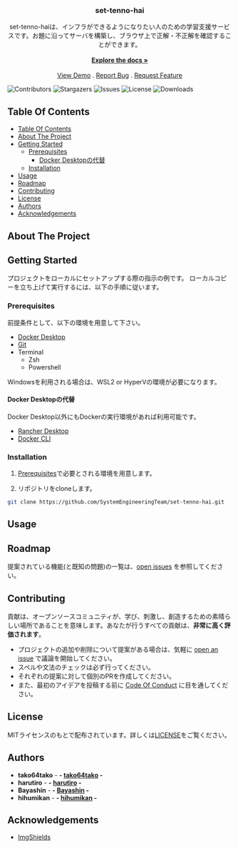 <br/>
<p align="center">
  <h3 align="center">set-tenno-hai</h3>

  <p align="center">
    set-tenno-haiは、インフラができるようになりたい人のための学習支援サービスです。お題に沿ってサーバを構築し、ブラウザ上で正解・不正解を確認することができます。
    <br/>
    <br/>
    <a href="https://github.com/SystemEngineeringTeam/set-tenno-hai"><strong>Explore the docs »</strong></a>
    <br/>
    <br/>
    <a href="https://github.com/SystemEngineeringTeam/set-tenno-hai">View Demo</a>
    .
    <a href="https://github.com/SystemEngineeringTeam/set-tenno-hai/issues">Report Bug</a>
    .
    <a href="https://github.com/SystemEngineeringTeam/set-tenno-hai/issues">Request Feature</a>
  </p>
</p>

 ![Contributors](https://img.shields.io/github/contributors/SystemEngineeringTeam/set-tenno-hai?style=flat-square) ![Stargazers](https://img.shields.io/github/stars/SystemEngineeringTeam/set-tenno-hai?style=flat-square&logo=github) ![Issues](https://img.shields.io/github/issues/SystemEngineeringTeam/set-tenno-hai?style=flat-square) ![License](https://img.shields.io/github/license/SystemEngineeringTeam/set-tenno-hai?style=flat-square)
![Downloads](https://img.shields.io/github/downloads/SystemEngineeringTeam/set-tenno-hai/total?style=flat-square)

## Table Of Contents

- [Table Of Contents](#table-of-contents)
- [About The Project](#about-the-project)
- [Getting Started](#getting-started)
  - [Prerequisites](#prerequisites)
    - [Docker Desktopの代替](#docker-desktopの代替)
  - [Installation](#installation)
- [Usage](#usage)
- [Roadmap](#roadmap)
- [Contributing](#contributing)
- [License](#license)
- [Authors](#authors)
- [Acknowledgements](#acknowledgements)

## About The Project

<!-- ![Screen Shot]() -->

<!-- TODO -->

## Getting Started

プロジェクトをローカルにセットアップする際の指示の例です。
ローカルコピーを立ち上げて実行するには、以下の手順に従います。

### Prerequisites

前提条件として、以下の環境を用意して下さい。

- [Docker Desktop](https://www.docker.com/products/docker-desktop/)
- [Git](https://git-scm.com/)
- Terminal
  - Zsh
  - Powershell

Windowsを利用される場合は、WSL2 or HyperVの環境が必要になります。

#### Docker Desktopの代替

Docker Desktop以外にもDockerの実行環境があれば利用可能です。

- [Rancher Desktop](https://rancherdesktop.io/)
- [Docker CLI](https://docs.docker.com/engine/install/ubuntu/)

### Installation

1. [Prerequisites](#prerequisites)で必要とされる環境を用意します。

2. リポジトリをcloneします。

```sh
git clone https://github.com/SystemEngineeringTeam/set-tenno-hai.git
```

## Usage

<!-- TODO -->

## Roadmap

提案されている機能(と既知の問題)の一覧は、[open issues](https://github.com/SystemEngineeringTeam/set-tenno-hai/issues) を参照してください。

## Contributing

貢献は、オープンソースコミュニティが、学び、刺激し、創造するための素晴らしい場所であることを意味します。あなたが行うすべての貢献は、**非常に高く評価されます**。

- プロジェクトの追加や削除について提案がある場合は、気軽に [open an issue](https://github.com/SystemEngineeringTeam/set-tenno-hai/issues/new) で議論を開始してください。
- スペルや文法のチェックは必ず行ってください。
- それぞれの提案に対して個別のPRを作成してください。
- また、最初のアイデアを投稿する前に [Code Of Conduct](https://github.com/SystemEngineeringTeam/set-tenno-hai/blob/main/CODE_OF_CONDUCT.md) に目を通してください。

## License

MITライセンスのもとで配布されています。詳しくは[LICENSE](https://github.com/SystemEngineeringTeam/set-tenno-hai/blob/main/LICENSE.md)をご覧ください。

## Authors

- **tako64tako** - **- [tako64tako](https://github.com/tako64tako) -**
- **harutiro** - **- [harutiro](https://github.com/harutiro) -**
- **Bayashin** - **- [Bayashin](https://github.com/Bayashin) -**
- **hihumikan** - **- [hihumikan](https://github.com/hihumikan) -**

## Acknowledgements

- [ImgShields](https://shields.io/)
